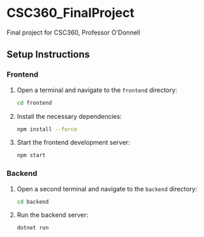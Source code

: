 # CSC360_FinalProject
Final project for CSC360, Professor O'Donnell

## Setup Instructions

### Frontend

1. Open a terminal and navigate to the `frontend` directory:
    ```sh
    cd frontend
    ```

2. Install the necessary dependencies:
    ```sh
    npm install --force
    ```

3. Start the frontend development server:
    ```sh
    npm start
    ```

### Backend

1. Open a second terminal and navigate to the `backend` directory:
    ```sh
    cd backend
    ```

2. Run the backend server:
    ```sh
    dotnet run
    ```
